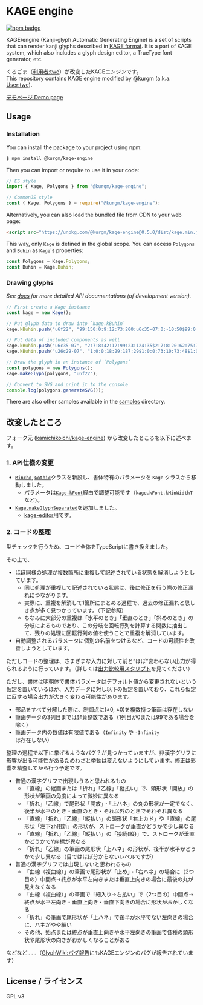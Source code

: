 # KAGE engine

[![npm badge](https://img.shields.io/npm/v/@kurgm/kage-engine)](https://www.npmjs.com/package/@kurgm/kage-engine)

KAGE/engine (Kanji-glyph Automatic Generating Engine) is a set of scripts that can render kanji glyphs described in [KAGE format](https://glyphwiki.org/wiki/GlyphWiki:KAGE%e3%83%87%e3%83%bc%e3%82%bf%e4%bb%95%e6%a7%98).
It is a part of KAGE system, which also includes a glyph design editor, a TrueType font generator, etc.

くろごま（[利用者:twe](https://glyphwiki.org/wiki/User:twe)）が改変したKAGEエンジンです。  
This repository contains KAGE engine modified by @kurgm (a.k.a. [User:twe](https://glyphwiki.org/wiki/User:twe)).

[デモページ Demo page](https://kurgm.github.io/kage-engine/)

## Usage

### Installation

You can install the package to your project using npm:
```sh
$ npm install @kurgm/kage-engine
```
Then you can import or require to use it in your code:
```js
// ES style
import { Kage, Polygons } from "@kurgm/kage-engine";

// CommonJS style
const { Kage, Polygons } = require("@kurgm/kage-engine");
```

Alternatively, you can also load the bundled file from CDN to your web page:
```html
<script src="https://unpkg.com/@kurgm/kage-engine@0.5.0/dist/kage.min.js"></script>
```
This way, only `Kage` is defined in the global scope. You can access `Polygons` and `Buhin` as `Kage`'s properties:
```js
const Polygons = Kage.Polygons;
const Buhin = Kage.Buhin;
```

### Drawing glyphs

*See [docs](docs/classes/Kage.md) for more detailed API documentations (of development version).*

```js
// First create a Kage instance
const kage = new Kage();

// Put glyph data to draw into `kage.kBuhin`
kage.kBuhin.push("u6f22", "99:150:0:9:12:73:200:u6c35-07:0:-10:50$99:0:0:54:10:190:199:u26c29-07");

// Put data of included components as well
kage.kBuhin.push("u6c35-07", "2:7:8:42:12:99:23:124:35$2:7:8:20:62:75:71:97:85$2:7:8:12:123:90:151:81:188$2:2:7:63:144:109:118:188:51");
kage.kBuhin.push("u26c29-07", "1:0:0:18:29:187:29$1:0:0:73:10:73:48$1:0:0:132:10:132:48$1:12:13:44:59:44:87$1:2:2:44:59:163:59$1:22:23:163:59:163:87$1:2:2:44:87:163:87$1:0:0:32:116:176:116$1:0:0:21:137:190:137$7:32:7:102:59:102:123:102:176:10:190$2:7:0:105:137:126:169:181:182");

// Draw the glyph in an instance of `Polygons`
const polygons = new Polygons();
kage.makeGlyph(polygons, "u6f22");

// Convert to SVG and print it to the console
console.log(polygons.generateSVG());
```

There are also other samples available in the [samples](samples/) directory.

## 改変したところ

フォーク元 ([kamichikoichi/kage-engine](https://github.com/kamichikoichi/kage-engine)) から改変したところを以下に述べます。

### 1. API仕様の変更

- [`Mincho`](docs/classes/Mincho.md), [`Gothic`](docs/classes/Gothic.md)クラスを新設し、書体特有のパラメータを `Kage` クラスから移動しました。
    - パラメータは[`Kage.kFont`](docs/classes/Kage.md#kfont)経由で調整可能です（`kage.kFont.kMinWidthT` など）。
- [`Kage.makeGlyphSeparated`](docs/classes/Kage.md#makeglyphseparated)を追加しました。
    - [kage-editor](https://github.com/kurgm/kage-editor)用です。

### 2. コードの整理

型チェックを行うため、コード全体をTypeScriptに書き換えました。

その上で、
- ほぼ同様の処理が複数箇所に重複して記述されている状態を解消しようとしています。
    - 同じ処理が重複して記述されている状態は、後に修正を行う際の修正漏れにつながります。
    - 実際に、重複を解消して1箇所にまとめる過程で、過去の修正漏れと思しき点が多く見つかっています。（下記参照）
    - ちなみに大部分の重複は「水平のとき」「垂直のとき」「斜めのとき」の分岐によるものであり、この分岐を回転行列を計算する関数に抽出して、残りの処理に回転行列の値を使うことで重複を解消しています。
- 自動調整されるパラメータに個別の名前をつけるなど、コードの可読性を改善しようとしています。

ただしコードの整理は、さまざまな入力に対して前と“ほぼ”変わらない出力が得られるように行っています。（詳しくは[出力比較用スクリプト](https://github.com/kurgm/kage-engine-compare)を見てください）

ただし、書体は明朝体で書体パラメータはデフォルト値から変更されないという仮定を置いているほか、入力データに対し以下の仮定を置いており、これら仮定に反する場合出力が大きく変わる可能性があります。

- 部品をすべて分解した際に、制御点に(±0, ±0)を複数持つ筆画は存在しない
- 筆画データの3列目までは非負整数である（1列目が0または99である場合を除く）
- 筆画データ内の数値は有限値である（`Infinity` や `-Infinity` は存在しない）

整理の過程で以下に挙げるようなバグ？が見つかっていますが、非漢字グリフに影響が出る可能性があるためわざと挙動は変えないようにしています。修正は影響を精査してから行う予定です。

- 普通の漢字グリフで出現しうると思われるもの
    - 「直線」の縦画または「折れ」「乙線」「縦払い」で、頭形状「開放」の形状が筆画の角度によって微妙に異なる
    - 「折れ」「乙線」で尾形状「開放」・「上ハネ」の丸の形状が一定でなく、後半が水平のとき・垂直のとき・それ以外のときでそれぞれ異なる
    - 「直線」「折れ」「乙線」「縦払い」の頭形状「右上カド」や「直線」の尾形状「左下zh用新」の形状が、ストロークが垂直かどうかで少し異なる
    - 「直線」「折れ」「乙線」「縦払い」の「接続(縦)」で、ストロークが垂直かどうかでY座標が異なる
    - 「折れ」「乙線」の筆画の尾形状「上ハネ」の形状が、後半が水平かどうかで少し異なる（目ではほぼ分からないレベルですが）
- 普通の漢字グリフでは出現しないと思われるもの
    - 「曲線（複曲線）」の筆画で尾形状が「止め」・「右ハネ」の場合に（2つ目の）中間点→終点が水平左向きまたは垂直上向きの場合に最後の丸が見えなくなる
    - 「曲線（複曲線）」の筆画で「細入り→右払い」で（2つ目の）中間点→終点が水平左向き・垂直上向き・垂直下向きの場合に形状がおかしくなる
    - 「折れ」の筆画で尾形状が「上ハネ」で後半が水平でない左向きの場合に、ハネがやや細い
    - その他、始点または終点が垂直上向きや水平左向きの筆画で各種の頭形状や尾形状の向きがおかしくなることがある

などなど……（[GlyphWiki:バグ報告](http://glyphwiki.org/wiki/GlyphWiki:%E3%83%90%E3%82%B0%E5%A0%B1%E5%91%8A)にもKAGEエンジンのバグが報告されています）

## License / ライセンス

GPL v3
